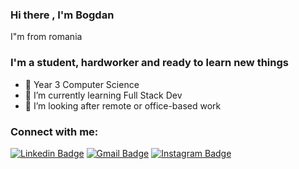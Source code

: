 ### Hi there , I'm Bogdan

 I"m from romania
 
### I'm a student, hardworker and ready to learn new things

- 🔭 Year 3 Computer Science
- 🌱 I’m currently learning Full Stack Dev
- 👯 I’m looking after remote or office-based work

### Connect with me:

[![Linkedin Badge](https://img.shields.io/badge/bogdan-deaconu-blue?style=flat-square&logo=Linkedin&logoColor=white&link=https://www.linkedin.com/in/bogdan-deaconu-bb960620a/)](https://www.linkedin.com/in/bogdan-deaconu-212123250/) 
[![Gmail Badge](https://img.shields.io/badge/-bogdan.deaconu26@gmail.com-c14438?style=flat-square&logo=Gmail&logoColor=white&link=mailto:bogda.deaconu26@gmail.com)](mailto:bogdan.deaconu26@gmail.com)
[![Instagram Badge](https://img.shields.io/badge/deaconu_bogdan-cd486b?style=flat-square&logo=Instagram&logoColor=white&link=https://www.instagram.com/deaconu_bogdan/)](https://www.instagram.com/deaconu_bogdan/)


